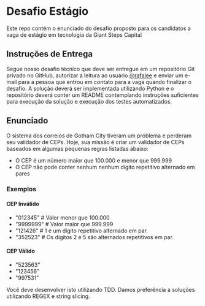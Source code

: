 # Desafio Estágio
Este repo contém o enunciado do desafio proposto para os candidatos a vaga de estágio em tecnologia da Giant Steps Capital

## Instruções de Entrega
Segue nosso desafio técnico que deve ser entregue em um repositório Git privado no GitHub, autorizar a leitura ao usuário [@rafalee](https://github.com/rafalee) e enviar um e-mail para a pessoa que entrou em contato para a vaga quando finalizar o desafio.
A solução deverá ser implementada utilizando Python e o repositório deverá conter um README contemplando instruções suficientes para execução da solução e execução dos testes automatizados.

## Enunciado
O sistema dos correios de Gotham City tiveram um problema e perderam seu validador de CEPs.
Hoje, sua missão é criar um validador de CEPs baseados em algumas pequenas regras listadas abaixo:
- O CEP é um número maior que 100.000 e menor que 999.999
- O CEP não pode conter nenhum nenhum dígito repetitivo alternado em pares

### Exemplos

#### CEP Inválido
- "012345" # Valor menor que 100.000
- "9999999" # Valor maior que 999.999
- "121426" # 1 é um dígito repetitivo alternado em par.
- "352523" # Os dígitos 2 e 5 são alternados repetitivos em par.

#### CEP Válido
- "523563"
- "123456"
- "997531"

Você deve desenvolver isto utilizando TDD. Damos preferência a soluções utilizando REGEX e string slicing.
